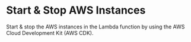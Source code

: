 # Start & Stop AWS Instances

Start & stop the AWS instances in the Lambda function by using the AWS Cloud Development Kit (AWS CDK).
